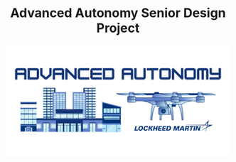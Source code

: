 <h1 align="center"> Advanced Autonomy Senior Design Project </h1>

<p align="center">
    <img src="/Project Logos/Logo_Horizontal.png" />
</p>
